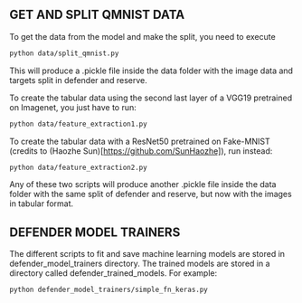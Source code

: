 ## GET AND SPLIT QMNIST DATA

To get the data from the model and make the split, you need to execute
```bash
python data/split_qmnist.py
```
This will produce a .pickle file inside the data folder with the image data and targets split in defender and reserve.

To create the tabular data using the second last layer of a VGG19 pretrained on Imagenet, you just have to run:
```bash
python data/feature_extraction1.py
```
To create the tabular data with a ResNet50 pretrained on Fake-MNIST (credits to (Haozhe Sun)[https://github.com/SunHaozhe]), run instead:
```bash
python data/feature_extraction2.py
```
Any of these two scripts will produce another .pickle file inside the data folder with the same split of defender and reserve, but now with the images in tabular format.

## DEFENDER MODEL TRAINERS
The different scripts to fit and save machine learning models are stored in defender_model_trainers directory. The trained models are stored in a directory called defender_trained_models. For example:
```bash
python defender_model_trainers/simple_fn_keras.py
```